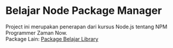 # Belajar Node Package Manager

Project ini merupakan penerapan dari kursus Node.js tentang NPM  
Programmer Zaman Now.  
Package Lain: [Package Belajar Library](https://www.npmjs.com/package/belajar-nodejs-npm-library-khannedy)
